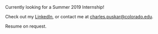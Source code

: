 Currently looking for a Summer 2019 Internship! 

Check out my [LinkedIn](https://www.linkedin.com/in/charles-puskar/), or contact me at charles.puskar@colorado.edu.

Resume on request.
